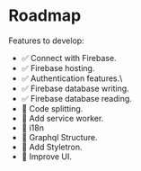 # Roadmap

Features to develop:
* ✅ Connect with Firebase.
* ✅ Firebase hosting.
* ✅ Authentication features.\
* ✅ Firebase database writing.
* ✅ Firebase database reading.
* 🔲 Code splitting.
* 🔲 Add service worker.
* 🔲 i18n
* 🔲 Graphql Structure.
* 🔲 Add Styletron.
* 🔲 Improve UI.
